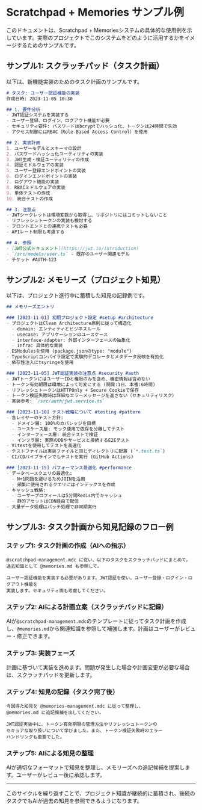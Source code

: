 # Scratchpad + Memories サンプル例

このドキュメントは、Scratchpad + Memoriesシステムの具体的な使用例を示しています。実際のプロジェクトでこのシステムをどのように活用するかをイメージするためのサンプルです。

## サンプル1: スクラッチパッド（タスク計画）

以下は、新機能実装のためのタスク計画のサンプルです。

```markdown
# タスク: ユーザー認証機能の実装
作成日時: 2023-11-05 10:30

## 1. 要件分析
- JWT認証システムを実装する
- ユーザー登録、ログイン、ログアウト機能が必要
- セキュリティ要件: パスワードはbcryptでハッシュ化、トークンは24時間で失効
- アクセス制御にはRBAC（Role-Based Access Control）を使用

## 2. 実装計画
1. ユーザーモデルとスキーマの設計
2. パスワードハッシュ化ユーティリティの実装
3. JWT生成・検証ユーティリティの作成
4. 認証ミドルウェアの実装
5. ユーザー登録エンドポイントの実装
6. ログインエンドポイントの実装
7. ログアウト機能の実装
8. RBACミドルウェアの実装
9. 単体テストの作成
10. 統合テストの作成

## 3. 注意点
- JWTシークレットは環境変数から取得し、リポジトリにはコミットしないこと
- リフレッシュトークンの実装も検討する
- フロントエンドとの連携テストも必要
- APIレート制限も考慮する

## 4. 参照
- [JWT公式ドキュメント](https://jwt.io/introduction)
- `/src/models/user.ts` - 既存のユーザー関連モデル
- チケット #AUTH-123
```

## サンプル2: メモリーズ（プロジェクト知見）

以下は、プロジェクト進行中に蓄積した知見の記録例です。

```markdown
## メモリーズエントリ

### [2023-11-01] 初期プロジェクト設定 #setup #architecture
- プロジェクトはClean Architecture原則に従って構造化
  - domain: エンティティとビジネスルール
  - usecase: アプリケーションのユースケース
  - interface-adapter: 外部インターフェースの抽象化
  - infra: 具体的な実装
- ESModulesを使用 (package.jsonのtype: "module")
- TypeScriptコンパイラ設定で実験的デコレータとメタデータ反映を有効化
- 依存性注入にtsyringeを使用

### [2023-11-05] JWT認証実装の注意点 #security #auth
- JWTトークンにはユーザーIDと権限のみを含め、機密情報は含めない
- トークン有効期限は環境によって可変にする (開発:1日、本番:6時間)
- リフレッシュトークンはHTTPOnly + Secure Cookieで保存
- トークン検証失敗時は詳細なエラーメッセージを返さない（セキュリティリスク）
- 実装参考: `/src/auth/jwt.service.ts`

### [2023-11-10] テスト戦略について #testing #pattern
- 各レイヤーのテスト方針:
  - ドメイン層: 100%のカバレッジを目標
  - ユースケース層: モック使用で依存を分離してテスト
  - インターフェース層: 統合テストで検証
  - インフラ層: 実際のDBやサービスと接続するE2Eテスト
- Vitestを使用してテストを高速化
- テストファイルは実装ファイルと同じディレクトリに配置 (`*.test.ts`)
- CI/CDパイプラインでもテストを実行 (GitHub Actions)

### [2023-11-15] パフォーマンス最適化 #performance
- データベースクエリの最適化:
  - N+1問題を避けるためJOINを活用
  - 頻繁に使用されるクエリにはインデックスを作成
- キャッシュ戦略:
  - ユーザープロフィールは5分間Redis内でキャッシュ
  - 静的アセットはCDN経由で配信
- 大量データ処理はバッチ処理で非同期実行
```

## サンプル3: タスク計画から知見記録のフロー例

### ステップ1: タスク計画の作成（AIへの指示）

```
@scratchpad-management.mdc に従い、以下のタスクをスクラッチパッドにまとめて。
過去知識として @memories.md も参照して。

ユーザー認証機能を実装する必要があります。JWT認証を使い、ユーザー登録・ログイン・ログアウト機能を
実装します。セキュリティ面も考慮してください。
```

### ステップ2: AIによる計画立案（スクラッチパッドに記録）

AIが`@scratchpad-management.mdc`のテンプレートに従ってタスク計画を作成し、`@memories.md`から関連知識を参照して補強します。計画はユーザーがレビュー・修正できます。

### ステップ3: 実装フェーズ

計画に基づいて実装を進めます。問題が発生した場合や計画変更が必要な場合は、スクラッチパッドを更新します。

### ステップ4: 知見の記録（タスク完了後）

```
今回得た知見を @memories-management.mdc に従って整理し、
@memories.md に追記候補を出してください。

JWT認証実装中に、トークン有効期限の管理方法やリフレッシュトークンの
セキュアな取り扱いについて学びました。また、トークン検証失敗時のエラー
ハンドリングも重要でした。
```

### ステップ5: AIによる知見の整理

AIが適切なフォーマットで知見を整理し、メモリーズへの追記候補を提案します。ユーザーがレビュー後に承認します。

---

このサイクルを繰り返すことで、プロジェクト知識が継続的に蓄積され、後続のタスクでもAIが過去の知見を参照できるようになります。 